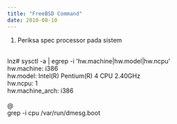 ```yaml
---
title: "FreeBSD Command"
date: 2010-08-10
---
```

1. Periksa spec processor pada sistem<br />
<br />
lnz# sysctl -a | egrep -i 'hw.machine|hw.model|hw.ncpu'<br />
hw.machine: i386<br />
hw.model: Intel(R) Pentium(R) 4 CPU 2.40GHz<br />
hw.ncpu: 1<br />
hw.machine_arch: i386<br />
<br />
@<br />
grep -i cpu /var/run/dmesg.boot
